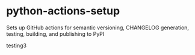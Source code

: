 # python-actions-setup
Sets up GitHub actions for semantic versioning, CHANGELOG generation, testing, building, and publishing to PyPI

testing3